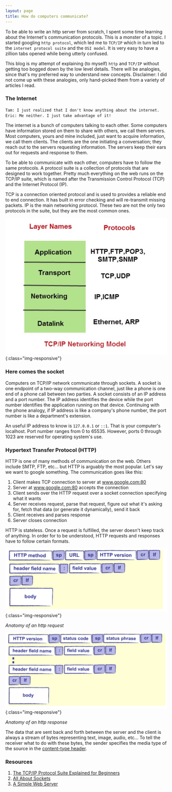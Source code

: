 ```yaml
---
layout: page
title: How do computers communicate?
---
```


To be able to write an http server from scratch, I spent some time learning about the Internet's communication protocols. This is a monster of a topic. I started googling `http protocol`, which led me to `TCP/IP` which in turn led to the `internet protocol suite` and the `OSI model`. It is very easy to have a zillion tabs opened while being utterly confused.

This blog is my attempt of explaining (to myself) `http` and `TCP/IP` without getting too bogged down by the low level details. There will be analogies, since that's my preferred way to understand new concepts. Disclaimer: I did not come up with these analogies, only hand-picked them from a variety of articles I read.

### The Internet

`
Tam: I just realized that I don't know anything about the internet.
Eric: Me neither. I just take advantage of it!
`

The internet is a bunch of computers talking to each other. Some computers have information stored on them to share with others, we call them servers. Most computers, yours and mine included, just want to acquire information, we call them clients. The clients are the one initiating a conversation; they reach out to the servers requesting information. The servers keep their ears out for requests and response to them.

To be able to communicate with each other, computers have to follow the same protocols. A protocol suite is a collection of protocols that are designed to work together. Pretty much everything on the web runs on the TCP/IP suite, which is named after the Transmission Control Protocol (TCP) and the Internet Protocol (IP).

TCP is a connection oriented protocol and is used to provides a reliable end to end connection. It has built in error checking and will re-transmit missing packets. IP is the main networking protocol. These two are not the only two protocols in the suite, but they are the most common ones.

![](/images/TCPmodel.png){:class="img-responsive"}

### Here comes the socket

Computers on TCP/IP network communicate through sockets.
A socket is one endpoint of a two-way communication channel, just like a phone is one end of a phone call between two parties.
A socket consists of an IP address and a port number. The IP address identifies the device while the port number identifies the application running on that device. Continuing with the phone analogy, if IP address is like a company's phone number, the port number is like a department's extension.

An useful IP address to know is `127.0.0.1` or `::1`. That is your computer's localhost.
Port number ranges from 0 to 65535. However, ports 0 through 1023 are reserved for operating system's use.

### Hypertext Transfer Protocol (HTTP)

HTTP is one of many methods of communication on the web. Others include SMTP, FTP, etc... but HTTP is arguably the most popular.
Let's say we want to google something. The communication goes like this:

1. Client makes TCP connection to server at www.google.com:80
2. Server at www.google.com:80 accepts the connection
3. Client sends over the HTTP request over a socket connection specifying what it wants
4. Server receives request,
          parse that request,
          figure out what it's asking for,
          fetch that data (or generate it dynamically),
          send it back
5. Client receives and parses response
6. Server closes connection

HTTP is stateless. Once a request is fulfilled, the server doesn't keep track of anything.
In order for to be understood, HTTP requests and responses have to follow certain formats.

![](/images/httpRequest.png){:class="img-responsive"}

*Anatomy of an http request*

![](/images/httpResponse.png){:class="img-responsive"}

*Anatomy of an http response*

The data that are sent back and forth between the server and the client is always a stream of bytes representing text, image, audio, etc... To tell the receiver what to do with these bytes, the sender specifies the media type of the source in the <a href="https://developer.mozilla.org/en-US/docs/Web/HTTP/Headers/Content-Type">content-type header</a>.

### Resources
1. <a href="http://www.steves-internet-guide.com/internet-protocol-suite-explained/">The TCP/IP Protocol Suite Explained for Beginners</a>
2. <a href="https://docs.oracle.com/javase/tutorial/networking/sockets/index.html">All About Sockets</a>
3. <a href="http://aosabook.org/en/500L/a-simple-web-server.html">A Simple Web Server</a>
